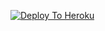 [![Deploy To Heroku](https://www.herokucdn.com/deploy/button.svg)](https://heroku.com/deploy?template=https://github.com/Jodmarmik/Cobra-Extractor-)
                     
